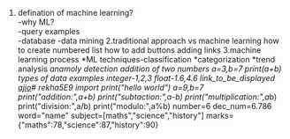 1. defination of machine learning?  
   -why ML?  
   -query examples  
   -database
   -data mining
   2.traditional approach vs machine learning how to create numbered list
how to add buttons
adding links
3.machine learning process
*ML techniques-classification
*categorization
*trend analysis
*anamoly detection
addition of two numbers
a=3,b=7
print(a+b)
types of data examples
integer-1,2,3
float-1.6,4.6
link_to_be_displayed
[ajio](https://www.ajio.com/)# rekha5E9
import
print("hello world")
a=9,b=7
print("addition:",a+b)
print("subtaction:",a-b)
print("multiplication:",a*b)
print("division:",a/b)
print("modulo:",a%b)
number=6
dec_num=6.786
word="name"
subject=[maths","science","history"]
marks={"maths":78,"science":87,"history":90}
